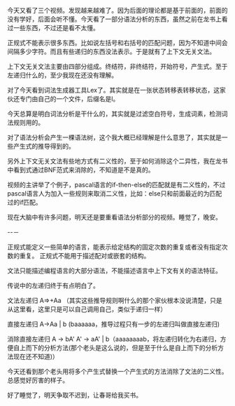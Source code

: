 今天又看了三个视频。发现越来越难了。因为后面的理论都是基于前面的，前面的没有学好，后面会听不懂。今天看了一部分语法分析的东西，虽然之前在龙书上看过一些东西，不过还是看不太懂。

正规式不能表示很多东西。比如说左括号和右括号的匹配问题，因为不知道中间会间隔多少字符。而且有些递归的东西没法表示。于是就有了上下文无关文法。

上下文无关文法主要由四部分组成。终结符，非终结符，开始符号，产生式。至于左递归什么的，至少我现在还没有理解。

对了今天看到词法生成器工具Lex了。其实就是在一张状态转移表转移状态，这家伙还专门由自己的一个文件，后缀名是l。

今天总算是明白词法分析是干什么的，其实就是过滤空白符号，生成词素，检测词法规则用的。

对了语法分析会产生一棵语法树，这个我大概已经理解是什么意思了，其实就是一些产生式的推导得到的。

另外上下文无关文法有些地方式有二义性的，至于如何消除这个二异性，我在龙书中看到式通过BNF范式来消除的，不知道是不是真的。

视频的主讲举了个例子，pascal语言的if-then-else的匹配就是有二义性的，不过pascal语言人为加入一些规则来取消二义性，比如：else只和前面最近的为匹配过的if匹配。

现在大脑中有许多问题，明天还是要重看语法分析部分的视频。睡觉了，晚安。

--－

正规式能定义一些简单的语言，能表示给定结构的固定次数的重复或者没有指定次数的重复。
正规式不能用于描述配对或嵌套的结构。

文法只能描述编程语言的大部分语法，不能描述语言中上下文有关的语法特征。

传说中的左递归终于有点明白了。

文法左递归 A=>+Aa	（其实这些推导规则啊什么的那个家伙根本没说清楚，只是从这里看，这里只是可以自己调用自己，类似于递归一样）

直接左递归 A->Aa | b    (baaaaaa，推导过程只有一步的左递归叫做直接左递归)

消除直接左递归 A -> bA' A' -> aA' | b（aaaaaaaab，将左递归转化为右递归，方便自上而下的分析方法(那个老头是这么说的，但是至于什么是自上而下的分析方法现在还不知道)）

今天还看到那个老头用将多个产生式替换一个产生式的方法消除了文法的二义性。总感觉好厉害的样子。

好了睡觉了，明天争取不迟到，让春哥给我买书。